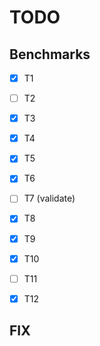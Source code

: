# TODO

## Benchmarks
- [x] T1
- [ ] T2
- [x] T3
- [x] T4
- [x] T5
- [x] T6
- [ ] T7 (validate)
- [x] T8
- [x] T9
- [x] T10
- [ ] T11
- [x] T12


## FIX